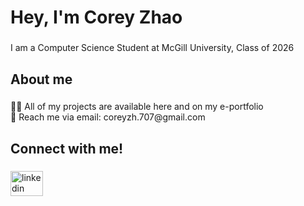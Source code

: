 <h1 align="left">Hey, I'm Corey Zhao</h1>

###

<p align="left">I am a Computer Science Student at McGill University, Class of 2026</p>

###

<h2 align="left">About me</h2>

###

<p align="left">👨‍💻 All of my projects are available here and on my e-portfolio<br>🎲 Reach me via email: coreyzh.707@gmail.com</p>


###

<h2 align="left">Connect with me!</h2>

###

<div align="left">
  <a href="https://www.linkedin.com/in/coreyzhao/" target="_blank">
    <img src="https://raw.githubusercontent.com/maurodesouza/profile-readme-generator/master/src/assets/icons/social/linkedin/default.svg" width="52" height="40" alt="linkedin logo"  />
  </a>
</div>

###
